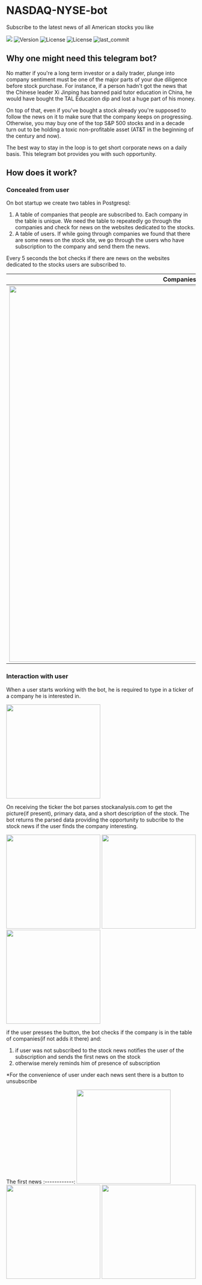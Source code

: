 # NASDAQ-NYSE-bot
Subscribe to the latest news of all American stocks you like

![](https://img.shields.io/pypi/implementation/aiogram?style=plastic)
![Version](https://img.shields.io/pypi/v/aiogram?style=plastic)
![License](https://img.shields.io/pypi/l/aiogram?style=plastic)
![License](https://img.shields.io/pypi/l/asyncpg?style=plastic)
![last_commit](https://img.shields.io/github/last-commit/bigfoot19982/Selling_Books_Bot?style=plastic)

## Why one might need this telegram bot?
No matter if you're a long term investor or a daily trader,
plunge into company sentiment must be one of the major parts of your due diligence before stock purchase. 
For instance, if a person hadn't got the news that the Chinese leader Xi Jinping has banned paid tutor education in China, 
he would have bought the TAL Education dip and lost a huge part of his money.

On top of that, even if you've bought a stock already you're supposed to follow the news on it
to make sure that the company keeps on progressing. Otherwise, you may buy one of the top S&P 500 stocks and in a decade turn out to be holding a toxic non-profitable asset (AT&T in the beginning of the century and now).

The best way to stay in the loop is to get short corporate news on a daily basis.
This telegram bot provides you with such opportunity.

## How does it work? 

### Concealed from user

On bot startup we create two tables in Postgresql:
1) A table of companies that people are subscribed to. Each company in the table is unique. 
We need the table to repeatedly go through the companies and check for news on the websites dedicated to the stocks.
2) A table of users. If while going through companies we found that there are some news on the stock site,
we go through the users who have subscription to the company and send them the news.

Every 5 seconds the bot checks if there are news on the websites dedicated to the stocks users are subscribed to.

Companies in pgAdmin | Users in pgAdmin
:----------:|:------------:
<img src="https://sun9-79.userapi.com/impg/cT5xjChp2NtSORz9RqwKsAiwxm6tK8ppStvkjw/fEyE2FjpQVA.jpg?size=1315x650&quality=96&sign=448cefc377ae86b84305e2f9f9935bd3&type=album" width="1000"> | <img src="https://sun9-48.userapi.com/impg/fZw7fB0Ar1vWOcjIMnzfIbOMwcAug4NKicg5LA/j5xFPiy97cs.jpg?size=1313x602&quality=96&sign=e91b71bb906dc27d0b49c707ca12e530&type=album" width="1000">

### Interaction with user

When a user starts working with the bot, he is required to type in a ticker of a company he is interested in.

<img src="https://sun9-73.userapi.com/impg/pAJkFUzrvXIfqZ8xogqWTWhpAXMuPxhTrcgeiQ/8fdmrUmS8zU.jpg?size=738x1600&quality=96&sign=534afdb4bb174702be0025b6fecff75e&type=album" width="250">

On receiving the ticker the bot parses stockanalysis.com to get the picture(if present), primary data, and a short description of the stock.
The bot returns the parsed data providing the opportunity to subcribe to the stock news if the user finds the company interesting.

<img src="https://sun9-19.userapi.com/impg/wggrLf-wIrQ7XkESg7jPrBB9gs_v6SbqNGCIzg/keSF9Wh2YvI.jpg?size=738x1600&quality=96&sign=32f3bf3f4fa75c33f37b7637de503838&type=album" width="250"> <img src="https://sun9-64.userapi.com/impg/daKyvKY0YwlPShvtfQO5wQxf9p-IEIuw_nKjlA/wVnsvUEzhjc.jpg?size=738x1600&quality=96&sign=098788a166032b998bcb73c1ef970818&type=album" width="250"> <img src="https://sun1-84.userapi.com/impg/TV3SAI9oAJqzJy3CgVKpi13zheKvhgowPvS7zA/nvfWlkwdSmo.jpg?size=738x1600&quality=96&sign=1c2faea7345adf89b01c2a9dad3d84a3&type=album" width="250">

if the user presses the button, the bot checks if the company is in the table of companies(if not adds it there) and:
1) if user was not subscribed to the stock news notifies the user of the subscription and sends the first news on the stock
2) otherwise merely reminds him of presence of subscription

*For the convenience of user under each news sent there is a button to unsubscribe

The first news 
:------------:
<img src="https://sun9-69.userapi.com/impg/4SokBLXKGEX61RCm5wOUbyMwKDlUZVD43ZElDQ/I9XVr8qEMs8.jpg?size=738x1600&quality=96&sign=b073c82a09597580e7c5d5c7a895dd6e&type=album" width="250"> <img src="https://sun9-83.userapi.com/impg/Btev9ZeoWBwXlZWNzBCyXNaz_7IivAFLiMpk0Q/mzaRRjH-O0g.jpg?size=738x1600&quality=96&sign=057409ee915952e93dd273cd07975b15&type=album" width="250"> <img src="https://sun9-45.userapi.com/impg/btGqt-eJOTnxJUP1y_qPZKuU6LB7CX_TM7Pr5w/s1oMCv5_tu0.jpg?size=738x1600&quality=96&sign=d1bf526009e338763b72d1f0eada5a58&type=album" width="250"> 
